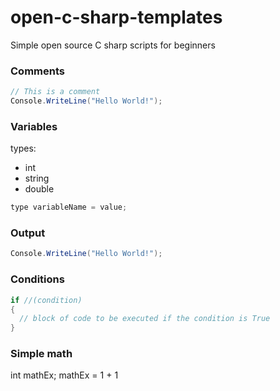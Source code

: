 # open-c-sharp-templates
Simple open source C sharp scripts for beginners

### Comments
```cs
// This is a comment
Console.WriteLine("Hello World!");
```

### Variables
types:
- int
- string
- double
```cs
type variableName = value;
```

### Output

```cs
Console.WriteLine("Hello World!");
```

### Conditions
```cs
if //(condition) 
{
  // block of code to be executed if the condition is True
}
```

### Simple math
int mathEx;
mathEx = 1 + 1
